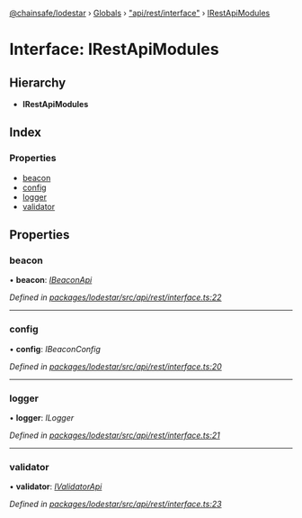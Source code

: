[@chainsafe/lodestar](../README.md) › [Globals](../globals.md) › ["api/rest/interface"](../modules/_api_rest_interface_.md) › [IRestApiModules](_api_rest_interface_.irestapimodules.md)

# Interface: IRestApiModules

## Hierarchy

* **IRestApiModules**

## Index

### Properties

* [beacon](_api_rest_interface_.irestapimodules.md#beacon)
* [config](_api_rest_interface_.irestapimodules.md#config)
* [logger](_api_rest_interface_.irestapimodules.md#logger)
* [validator](_api_rest_interface_.irestapimodules.md#validator)

## Properties

###  beacon

• **beacon**: *[IBeaconApi](_api_impl_beacon_interface_.ibeaconapi.md)*

*Defined in [packages/lodestar/src/api/rest/interface.ts:22](https://github.com/ChainSafe/lodestar/blob/40e67a18f/packages/lodestar/src/api/rest/interface.ts#L22)*

___

###  config

• **config**: *IBeaconConfig*

*Defined in [packages/lodestar/src/api/rest/interface.ts:20](https://github.com/ChainSafe/lodestar/blob/40e67a18f/packages/lodestar/src/api/rest/interface.ts#L20)*

___

###  logger

• **logger**: *ILogger*

*Defined in [packages/lodestar/src/api/rest/interface.ts:21](https://github.com/ChainSafe/lodestar/blob/40e67a18f/packages/lodestar/src/api/rest/interface.ts#L21)*

___

###  validator

• **validator**: *[IValidatorApi](_api_impl_validator_interface_.ivalidatorapi.md)*

*Defined in [packages/lodestar/src/api/rest/interface.ts:23](https://github.com/ChainSafe/lodestar/blob/40e67a18f/packages/lodestar/src/api/rest/interface.ts#L23)*
